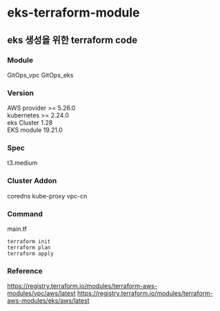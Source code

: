 # eks-terraform-module
## eks 생성을 위한 terraform code

### Module
GitOps_vpc
GitOps_eks 

### Version
AWS provider >= 5.26.0 <br/>
kubernetes >= 2.24.0  <br/>
eks Cluster 1.28  <br/>
EKS module 19.21.0  <br/>

### Spec
t3.medium

### Cluster Addon
coredns
kube-proxy
vpc-cn

### Command
main.tf
```
terraform init
terraform plan
terraform apply
```

### Reference
https://registry.terraform.io/modules/terraform-aws-modules/vpc/aws/latest
https://registry.terraform.io/modules/terraform-aws-modules/eks/aws/latest
